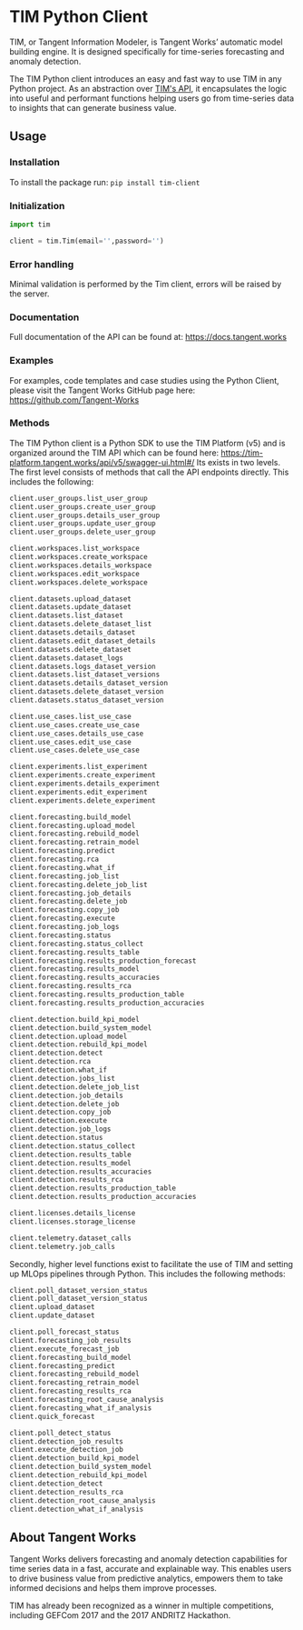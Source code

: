 # TIM Python Client

TIM, or Tangent Information Modeler, is Tangent Works’ automatic model building engine. It is designed specifically for time-series forecasting and anomaly detection.

The TIM Python client introduces an easy and fast way to use TIM in any Python project. As an abstraction over [TIM's API](https://tim-platform.tangent.works/api/v5/swagger-ui.html), it encapsulates the logic into useful and performant functions helping users go from time-series data to insights that can generate business value.

## Usage

### Installation

To install the package run: `pip install tim-client`

### Initialization

```python
import tim

client = tim.Tim(email='',password='')
```

### Error handling

Minimal validation is performed by the Tim client, errors will be raised by the server.

### Documentation

Full documentation of the API can be found at: https://docs.tangent.works

### Examples

For examples, code templates and case studies using the Python Client, please visit the Tangent Works GitHub page here: https://github.com/Tangent-Works

### Methods

The TIM Python client is a Python SDK to use the TIM Platform (v5) and is organized around the TIM API which can be found here: https://tim-platform.tangent.works/api/v5/swagger-ui.html#/
Its exists in two levels. The first level consists of methods that call the API endpoints directly. This includes the following:
```python
client.user_groups.list_user_group
client.user_groups.create_user_group
client.user_groups.details_user_group
client.user_groups.update_user_group
client.user_groups.delete_user_group

client.workspaces.list_workspace
client.workspaces.create_workspace
client.workspaces.details_workspace
client.workspaces.edit_workspace
client.workspaces.delete_workspace

client.datasets.upload_dataset
client.datasets.update_dataset
client.datasets.list_dataset
client.datasets.delete_dataset_list
client.datasets.details_dataset
client.datasets.edit_dataset_details
client.datasets.delete_dataset
client.datasets.dataset_logs
client.datasets.logs_dataset_version
client.datasets.list_dataset_versions
client.datasets.details_dataset_version
client.datasets.delete_dataset_version
client.datasets.status_dataset_version

client.use_cases.list_use_case
client.use_cases.create_use_case
client.use_cases.details_use_case
client.use_cases.edit_use_case
client.use_cases.delete_use_case

client.experiments.list_experiment
client.experiments.create_experiment
client.experiments.details_experiment
client.experiments.edit_experiment
client.experiments.delete_experiment

client.forecasting.build_model
client.forecasting.upload_model
client.forecasting.rebuild_model
client.forecasting.retrain_model
client.forecasting.predict
client.forecasting.rca
client.forecasting.what_if
client.forecasting.job_list
client.forecasting.delete_job_list
client.forecasting.job_details
client.forecasting.delete_job
client.forecasting.copy_job
client.forecasting.execute
client.forecasting.job_logs
client.forecasting.status
client.forecasting.status_collect
client.forecasting.results_table
client.forecasting.results_production_forecast
client.forecasting.results_model
client.forecasting.results_accuracies
client.forecasting.results_rca
client.forecasting.results_production_table
client.forecasting.results_production_accuracies

client.detection.build_kpi_model
client.detection.build_system_model
client.detection.upload_model
client.detection.rebuild_kpi_model
client.detection.detect
client.detection.rca
client.detection.what_if
client.detection.jobs_list
client.detection.delete_job_list
client.detection.job_details
client.detection.delete_job
client.detection.copy_job
client.detection.execute
client.detection.job_logs
client.detection.status
client.detection.status_collect
client.detection.results_table
client.detection.results_model
client.detection.results_accuracies
client.detection.results_rca
client.detection.results_production_table
client.detection.results_production_accuracies

client.licenses.details_license
client.licenses.storage_license

client.telemetry.dataset_calls
client.telemetry.job_calls
```

Secondly, higher level functions exist to facilitate the use of TIM and setting up MLOps pipelines through Python. This includes the following methods:

```python
client.poll_dataset_version_status
client.poll_dataset_version_status
client.upload_dataset
client.update_dataset

client.poll_forecast_status
client.forecasting_job_results
client.execute_forecast_job
client.forecasting_build_model
client.forecasting_predict
client.forecasting_rebuild_model
client.forecasting_retrain_model
client.forecasting_results_rca
client.forecasting_root_cause_analysis
client.forecasting_what_if_analysis
client.quick_forecast

client.poll_detect_status
client.detection_job_results
client.execute_detection_job
client.detection_build_kpi_model
client.detection_build_system_model
client.detection_rebuild_kpi_model
client.detection_detect
client.detection_results_rca
client.detection_root_cause_analysis
client.detection_what_if_analysis
```

## About Tangent Works

Tangent Works delivers forecasting and anomaly detection capabilities for time series data in a fast, accurate and explainable way. This enables users to drive business value from predictive analytics, empowers them to take informed decisions and helps them improve processes.

TIM has already been recognized as a winner in multiple competitions, including GEFCom 2017 and the 2017 ANDRITZ Hackathon.
